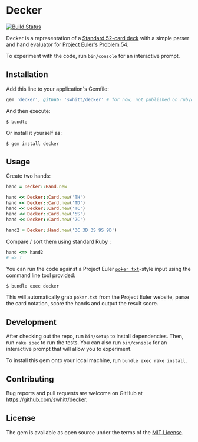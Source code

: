 # Decker

[![Build Status](https://travis-ci.org/swhitt/decker.svg?branch=develop)](https://travis-ci.org/swhitt/decker)

Decker is a representation of a [Standard 52-card deck](https://en.wikipedia.org/wiki/Standard_52-card_deck) with a simple parser and hand evaluator for [Project Euler's](https://projecteuler.net) [Problem 54](https://projecteuler.net/problem=54).

To experiment with the code, run `bin/console` for an interactive prompt.


## Installation

Add this line to your application's Gemfile:

```ruby
gem 'decker', github: 'swhitt/decker' # for now, not published on rubygems.org
```

And then execute:

    $ bundle

Or install it yourself as:

    $ gem install decker

## Usage

Create two hands:

```ruby
hand = Decker::Hand.new

hand << Decker::Card.new('TH')
hand << Decker::Card.new('TD')
hand << Decker::Card.new('TC')
hand << Decker::Card.new('5S')
hand << Decker::Card.new('7C')

hand2 = Decker::Hand.new('3C 3D 3S 9S 9D')
```

Compare / sort them using standard Ruby :


```ruby
hand <=> hand2
# => 1
```

You can run the code against a Project Euler [`poker.txt`](https://projecteuler.net/project/resources/p054_poker.txt)-style input using the command line tool provided:

```
$ bundle exec decker 
```
This will automatically grab `poker.txt` from the Project Euler website, parse the card notation, score
the hands and output the result score.


## Development

After checking out the repo, run `bin/setup` to install dependencies. Then, run `rake spec` to run the tests. You can also run `bin/console` for an interactive prompt that will allow you to experiment.

To install this gem onto your local machine, run `bundle exec rake install`.

## Contributing

Bug reports and pull requests are welcome on GitHub at https://github.com/swhitt/decker.

## License

The gem is available as open source under the terms of the [MIT License](http://opensource.org/licenses/MIT).
